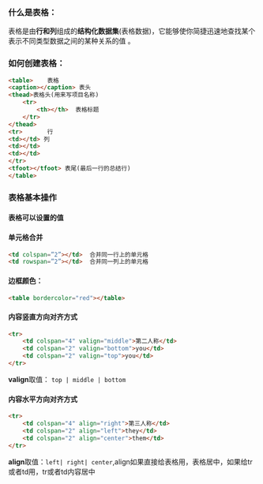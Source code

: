 ### 什么是表格：
表格是由**行和列**组成的**结构化数据集**(表格数据)，它能够使你简捷迅速地查找某个表示不同类型数据之间的某种关系的值 。

### 如何创建表格：
```html
<table>    表格
<caption></caption> 表头
<thead>表格头(用来写项目名称)
	<tr>
		<th></th>  表格标题
	</tr>
</thead>  <tr>       行<td></td> 列<td></td><td></td></tr>
<tfoot></tfoot> 表尾(最后一行的总结行)</table>
```
### 表格基本操作
#### 表格可以设置的值

#### 单元格合并
```html
<td colspan=”2”></td>  合并同一行上的单元格<td rowspan=”2”></td>  合并同一列上的单元格
```
#### 边框颜色：
```html
<table bordercolor="red"></table>
```
#### 内容竖直方向对齐方式
```html
<tr>
    <td colspan="4" valign="middle">第二人称</td>
    <td colspan="2" valign="bottom">you</td>
    <td colspan="2" valign="top">you</td>
</tr>
```

**valign**取值： `top | middle | bottom`
#### 内容水平方向对齐方式
```html
<tr>
    <td colspan="4" align="right">第三人称</td>
    <td colspan="2" align="left">they</td>
    <td colspan="2" align="center">them</td>
</tr>
```

**align**取值：`left| right| center`,align如果直接给表格用，表格居中，如果给tr或者td用，tr或者td内容居中
